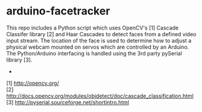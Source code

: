 arduino-facetracker
===================

This repo includes a Python script which uses OpenCV's [1] Cascade Classifer library [2] and Haar Cascades to detect faces from a defined video input stream. The location of the face is used to determine how to adjust a physical webcam mounted on servos which are controlled by an Arduino. The Python/Arduino interfacing is handled using the 3rd party pySerial library [3].

-
[1] http://opencv.org/                        
[2] http://docs.opencv.org/modules/objdetect/doc/cascade_classification.html   
[3] http://pyserial.sourceforge.net/shortintro.html
